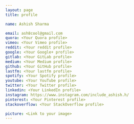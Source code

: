 ```yaml
---
layout: page
title: profile

name: Ashish Sharma

email: ash8cool@gmail.com
quora: <Your Quora profile>
vimeo: <Your Vimeo profile>
reddit: <Your reddit profile>
google: <Your Google+ profile>
gitlab: <Your GitLab profile>
medium: <Your Medium profile>
github: <Your GitHub profile> 
lastfm: <Your lastfm profile>
spotify: <Your Spotify profile>
youtube: <Your YouTube profile>
twitter: <Your Twitter profile>
linkedin: <Your LinkedIn profile>
instagram: https://www.instagram.com/include_ashish.h/
pinterest: <Your Pinterest profile>
stackoverflow: <Your StackOverflow profile>

picture: <Link to your image>
---
```

